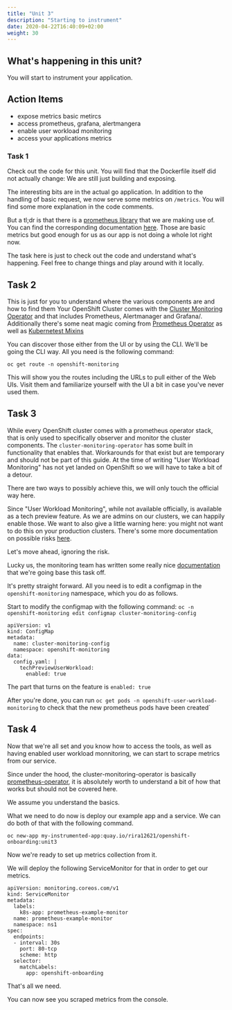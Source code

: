 ```yaml
---
title: "Unit 3"
description: "Starting to instrument"
date: 2020-04-22T16:40:09+02:00
weight: 30
---
```


## What's happening in this unit?
You will start to instrument your application.


## Action Items
* expose metrics basic metircs
* access prometheus, grafana, alertmangera
* enable user workload monitoring
* access your applications metrics

### Task 1

Check out the code for this unit.
You will find that the Dockerfile itself did not actually change: We are still just building and exposing.

The interesting bits are in the actual go application.
In addition to the handling of basic request, we now serve some metrics on `/metrics`.
You will find some more explanation in the code comments.

But a tl;dr is that there is a [prometheus library](https://prometheus.io/docs/guides/go-application/) that we are making use of.
You can find the corresponding documentation [here](https://prometheus.io/docs/guides/go-application/).
Those are basic metrics but good enough for us as our app is not doing a whole lot right now.

The task here is just to check out the code and understand what's happening.
Feel free to change things and play around with it locally.

## Task 2
This is just for you to understand where the various components are and how to find them
Your OpenShift Cluster comes with the [Cluster Monitoring Operator](https://github.com/openshift/cluster-monitoring-operator) and that includes Prometheus, Alertmanager and Grafana/.
Additionally there's some neat magic coming from [Prometheus Operator](https://github.com/coreos/prometheus-operator/) as well as [Kubernetest Mixins](https://github.com/kubernetes-monitoring/kubernetes-mixin)

You can discover those either from the UI or by using the CLI. We'll be going the CLI way.
All you need is the following command:

```
oc get route -n openshift-monitoring
```

This will show you the routes including the URLs to pull either of the Web UIs.
Visit them and familiarize yourself with the UI a bit in case you've never used them.

## Task 3

While every OpenShift cluster comes with a prometheus operator stack, that is only used to specifically observer and monitor the cluster components.
The `cluster-monitoring-operator` has some built in functionality that enables that.
Workarounds for that exist but are temporary and should not be part of this guide.
At the time of writing "User Workload Monitoring" has not yet landed on OpenShift so we will have to take a bit of a detour.

There are two ways to possibly achieve this, we will only touch the official way here.

Since "User Workload Monitoring", while not available officially, is available as a tech preview feature.
As we are admins on our clusters, we can happily enable those.
We want to also give a little warning here: you might not want to do this on your production clusters.
There's some more documentation on possible risks [here](https://docs.openshift.com/container-platform/4.1/nodes/clusters/nodes-cluster-enabling-features.html).

Let's move ahead, ignoring the risk.

Lucky us, the monitoring team has written some really nice [documentation](https://docs.openshift.com/container-platform/4.3/monitoring/monitoring-your-own-services.html) that we're going base this task off.

It's pretty straight forward. All you need is to edit a configmap in the `openshift-monitoring` namespace, which you do as follows.

Start to modify the configmap with the following command:
`oc -n openshift-monitoring edit configmap cluster-monitoring-config`


```
apiVersion: v1
kind: ConfigMap
metadata:
  name: cluster-monitoring-config
  namespace: openshift-monitoring
data:
  config.yaml: |
    techPreviewUserWorkload:
      enabled: true
```

The part that turns on the feature is `enabled: true`

After you're done, you can run `oc get pods -n openshift-user-workload-monitoring` to check that the new prometheus pods have been created`


## Task 4

Now that we're all set and you know how to access the tools, as well as having enabled user workload monnitoring, we can start to scrape metrics from our service.

Since under the hood, the cluster-monitoring-operator is basically [prometheus-operator](https://github.com/coreos/prometheus-operator/), it is absolutely worth to understand a bit of how that works
but should not be covered here.

We assume you understand the basics.

What we need to do now is deploy our example app and a service.
We can do both of that with the following command.

`oc new-app my-instrumented-app:quay.io/rira12621/openshift-onboarding:unit3`

Now we're ready to set up metrics collection from it.

We will deploy the following ServiceMonitor for that in order to get our metrics.

```
apiVersion: monitoring.coreos.com/v1
kind: ServiceMonitor
metadata:
  labels:
    k8s-app: prometheus-example-monitor
  name: prometheus-example-monitor
  namespace: ns1
spec:
  endpoints:
  - interval: 30s
    port: 80-tcp
    scheme: http
  selector:
    matchLabels:
      app: openshift-onboarding
```

That's all we need.


You can now see you scraped metrics from the console.
